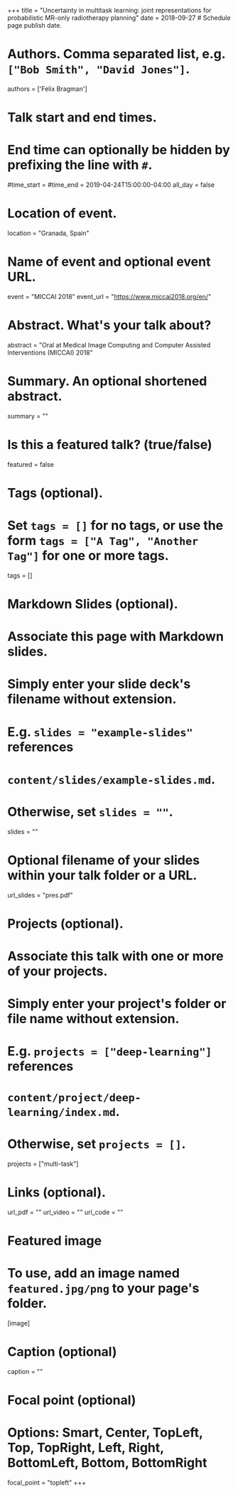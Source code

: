 +++
title = "Uncertainty in multitask learning: joint representations for probabilistic MR-only radiotherapy planning"
date = 2018-09-27 # Schedule page publish date.

# Authors. Comma separated list, e.g. `["Bob Smith", "David Jones"]`.
authors = ['Felix Bragman']

# Talk start and end times.
#   End time can optionally be hidden by prefixing the line with `#`.
#time_start = 
#time_end = 2019-04-24T15:00:00-04:00
all_day = false

# Location of event.
location = "Granada, Spain"

# Name of event and optional event URL.
event = "MICCAI 2018"
event_url = "https://www.miccai2018.org/en/"

# Abstract. What's your talk about?
abstract = "Oral at Medical Image Computing and Computer Assisted Interventions (MICCAI) 2018"

# Summary. An optional shortened abstract.
summary = ""

# Is this a featured talk? (true/false)
featured = false

# Tags (optional).
#   Set `tags = []` for no tags, or use the form `tags = ["A Tag", "Another Tag"]` for one or more tags.
tags = []

# Markdown Slides (optional).
#   Associate this page with Markdown slides.
#   Simply enter your slide deck's filename without extension.
#   E.g. `slides = "example-slides"` references 
#   `content/slides/example-slides.md`.
#   Otherwise, set `slides = ""`.
slides = ""

# Optional filename of your slides within your talk folder or a URL.
url_slides = "pres.pdf"

# Projects (optional).
#   Associate this talk with one or more of your projects.
#   Simply enter your project's folder or file name without extension.
#   E.g. `projects = ["deep-learning"]` references 
#   `content/project/deep-learning/index.md`.
#   Otherwise, set `projects = []`.
projects = ["multi-task"]

# Links (optional).
url_pdf = ""
url_video = ""
url_code = ""

# Featured image
# To use, add an image named `featured.jpg/png` to your page's folder. 
[image]
  # Caption (optional)
  caption = ""

  # Focal point (optional)
  # Options: Smart, Center, TopLeft, Top, TopRight, Left, Right, BottomLeft, Bottom, BottomRight
  focal_point = "topleft"
+++
